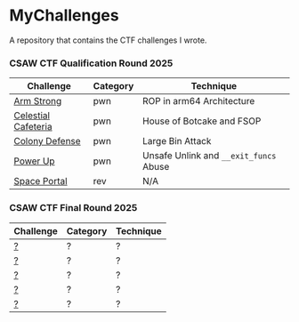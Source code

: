 # MyChallenges

A repository that contains the CTF challenges I wrote.

### CSAW CTF Qualification Round 2025

| Challenge | Category | Technique |
|---------------|---------------|---------------|
| [Arm Strong](./CSAW-CTF-2025-Quals/pwn/arm-strong/) | pwn | ROP in arm64 Architecture |
| [Celestial Cafeteria](./CSAW-CTF-2025-Quals/pwn/celestial-cafeteria/) | pwn | House of Botcake and FSOP |
| [Colony Defense](./CSAW-CTF-2025-Quals/pwn/colony-defense/) | pwn | Large Bin Attack |
| [Power Up](./CSAW-CTF-2025-Quals/pwn/power-up/) | pwn | Unsafe Unlink and `__exit_funcs` Abuse |
| [Space Portal](./CSAW-CTF-2025-Quals/rev/space-portal/) | rev | N/A |

### CSAW CTF Final Round 2025

| Challenge | Category | Technique |
|---------------|---------------|---------------|
| [?]() | ? | ? |
| [?]() | ? | ? |
| [?]() | ? | ? |
| [?]() | ? | ? |
| [?]() | ? | ? |
